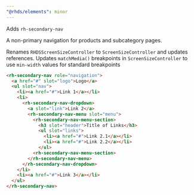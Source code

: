 ```yaml
---
"@rhds/elements": minor
---
```


Adds `rh-secondary-nav`

A non-primary navigation for products and subcategory pages.

Renames `RHDSScreenSizeController` to `ScreenSizeController` and updates references.
Updates `matchMedia()` breakpoints in `ScreenSizeController` to use `min-width` values for standard breakpoints

```html
<rh-secondary-nav role="navigation">
  <a href="#" slot="logo">Logo</a>
  <ul slot="nav">
    <li><a href="#">Link 1</a></li>
    <li>
      <rh-secondary-nav-dropdown>
        <a slot="link">Link 2</a>
        <rh-secondary-nav-menu slot="menu">
          <rh-secondary-nav-menu-section>
            <h3 slot="header">Title of Links</h3>
            <ul slot="links">
              <li><a href="#">Link 2.1</a></li>
              <li><a href="#">Link 2.2</a></li>
            </ul>
          <rh-secondary-nav-menu-section>
        </rh-secondary-nav-menu>
      </rh-secondary-nav-dropdown>
    </li>
    <li><a href="#">Link 3</a></li>
  </ul>
</rh-secondary-nav>
```

